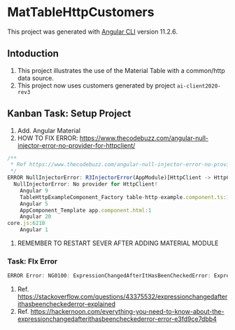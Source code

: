 # MatTableHttpCustomers

This project was generated with [Angular CLI](https://github.com/angular/angular-cli) version 11.2.6.

## Intoduction

1. This project illustrates the use of the Material Table with a common/http data source.
2. This project now uses customers generated by project `ai-client2020-rev3`

## Kanban Task: Setup Project

1. Add. Angular Material
2. HOW TO FIX ERROR: <https://www.thecodebuzz.com/angular-null-injector-error-no-provider-for-httpclient/>

```TypeScript
/**
 * Ref https://www.thecodebuzz.com/angular-null-injector-error-no-provider-for-httpclient/
 */
ERROR NullInjectorError: R3InjectorError(AppModule)[HttpClient -> HttpClient -> HttpClient]: 
  NullInjectorError: No provider for HttpClient!
    Angular 9
    TableHttpExampleComponent_Factory table-http-example.component.ts:16
    Angular 5
    AppComponent_Template app.component.html:1
    Angular 20
core.js:6210
    Angular 1
```

1. REMEMBER TO RESTART SEVER AFTER ADDING MATERIAL MODULE

### Task: FIx Error

```TypeScript
ERROR Error: NG0100: ExpressionChangedAfterItHasBeenCheckedError: Expression has changed after it was checked. Previous value: 'undefined'. Current value: '[object Object]'.. Find more at https://angular.io/errors/NG0100
```

1. Ref. <https://stackoverflow.com/questions/43375532/expressionchangedafterithasbeencheckederror-explained>
2. Ref. <https://hackernoon.com/everything-you-need-to-know-about-the-expressionchangedafterithasbeencheckederror-error-e3fd9ce7dbb4>
